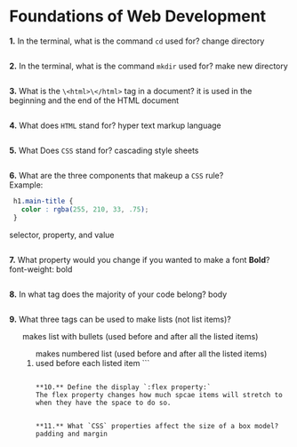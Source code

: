# Foundations of Web Development

**1.** In the terminal, what is the command `cd` used for?
change directory
```

```

**2.** In the terminal, what is the command `mkdir` used for?
make new directory
```

```

**3.** What is the `\<html>\</html>` tag in a document?
it is used in the beginning and the end of the HTML document
```

```

**4.** What does `HTML` stand for?
hyper text markup language
```

```

**5.** What Does `CSS` stand for?
cascading style sheets
```

```

**6.** What are the three components that makeup a `CSS` rule? <br> Example:
```css
 h1.main-title {
   color : rgba(255, 210, 33, .75);
 }
```
selector, property, and value
```

```

**7.** What property would you change if you wanted to make a font **Bold**?
font-weight: bold
```

```

**8.** In what tag does the majority of your code belong?
body
```

```

**9.** What three tags can be used to make lists (not list items)?
<ul> makes list with bullets (used before and after all the listed items)
<ol> makes numbered list (used before and after all the listed items)
<li> used before each listed item
```

```

**10.** Define the display `:flex property:`
The flex property changes how much spcae items will stretch to when they have the space to do so.

```

```

**11.** What `CSS` properties affect the size of a box model?
padding and margin
```

```